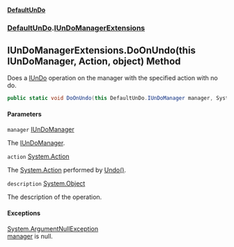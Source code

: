 #### [DefaultUnDo](../../index.md 'index')
### [DefaultUnDo](../../index.md#DefaultUnDo 'DefaultUnDo').[IUnDoManagerExtensions](index.md 'DefaultUnDo\.IUnDoManagerExtensions')

## IUnDoManagerExtensions\.DoOnUndo\(this IUnDoManager, Action, object\) Method

Does a [IUnDo](../IUnDo/index.md 'DefaultUnDo\.IUnDo') operation on the manager with the specified action with no do\.

```csharp
public static void DoOnUndo(this DefaultUnDo.IUnDoManager manager, System.Action action, object? description=null);
```
#### Parameters

<a name='DefaultUnDo.IUnDoManagerExtensions.DoOnUndo(thisDefaultUnDo.IUnDoManager,System.Action,object).manager'></a>

`manager` [IUnDoManager](../IUnDoManager/index.md 'DefaultUnDo\.IUnDoManager')

The [IUnDoManager](../IUnDoManager/index.md 'DefaultUnDo\.IUnDoManager')\.

<a name='DefaultUnDo.IUnDoManagerExtensions.DoOnUndo(thisDefaultUnDo.IUnDoManager,System.Action,object).action'></a>

`action` [System\.Action](https://docs.microsoft.com/en-us/dotnet/api/System.Action 'System\.Action')

The [System\.Action](https://docs.microsoft.com/en-us/dotnet/api/System.Action 'System\.Action') performed by [Undo\(\)](../IUnDo/Undo().md 'DefaultUnDo\.IUnDo\.Undo\(\)')\.

<a name='DefaultUnDo.IUnDoManagerExtensions.DoOnUndo(thisDefaultUnDo.IUnDoManager,System.Action,object).description'></a>

`description` [System\.Object](https://docs.microsoft.com/en-us/dotnet/api/System.Object 'System\.Object')

The description of the operation\.

#### Exceptions

[System\.ArgumentNullException](https://docs.microsoft.com/en-us/dotnet/api/System.ArgumentNullException 'System\.ArgumentNullException')  
[manager](DefaultUnDo/IUnDoManagerExtensions/DoOnUndo(thisIUnDoManager,Action,object).md#DefaultUnDo.IUnDoManagerExtensions.DoOnUndo(thisDefaultUnDo.IUnDoManager,System.Action,object).manager 'DefaultUnDo\.IUnDoManagerExtensions\.DoOnUndo\(this DefaultUnDo\.IUnDoManager, System\.Action, object\)\.manager') is null\.